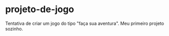 # projeto-de-jogo
 Tentativa de criar um jogo do tipo "faça sua aventura". 
 Meu primeiro projeto sozinho.
